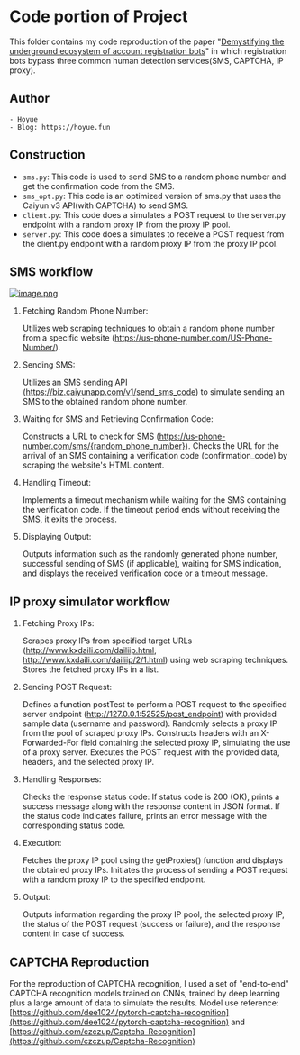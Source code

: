 # Code portion of Project
This folder contains my code reproduction of the paper "[Demystifying the underground ecosystem of account registration bots](https://doi.org/10.1145/3540250.3549090)" in which registration bots bypass three common human detection services(SMS, CAPTCHA, IP proxy).

## Author
    - Hoyue
    - Blog: https://hoyue.fun

## Construction

* `sms.py`: This code is used to send SMS to a random phone number and get the confirmation code from the SMS.
* `sms_opt.py`: This code is an optimized version of sms.py that uses the Caiyun v3 API(with CAPTCHA) to send SMS.
* `client.py`: This code does a simulates a POST request to the server.py endpoint with a random proxy IP from the proxy IP pool.
* `server.py`: This code does a simulates to receive a POST request from the client.py endpoint with a random proxy IP from the proxy IP pool.

## SMS workflow
[![image.png](https://i.postimg.cc/HsTyVpRK/image.png)](https://postimg.cc/SjtsPpy7)

1. Fetching Random Phone Number:

    Utilizes web scraping techniques to obtain a random phone number from a specific website (https://us-phone-number.com/US-Phone-Number/).

2. Sending SMS:

    Utilizes an SMS sending API (https://biz.caiyunapp.com/v1/send_sms_code) to simulate sending an SMS to the obtained random phone number.

3. Waiting for SMS and Retrieving Confirmation Code:

    Constructs a URL to check for SMS (https://us-phone-number.com/sms/{random_phone_number}).
    Checks the URL for the arrival of an SMS containing a verification code (confirmation_code) by scraping the website's HTML content.

4. Handling Timeout:

    Implements a timeout mechanism while waiting for the SMS containing the verification code. If the timeout period ends without receiving the SMS, it exits the process.

5. Displaying Output:

    Outputs information such as the randomly generated phone number, successful sending of SMS (if applicable), waiting for SMS indication, and displays the received verification code or a timeout message.

## IP proxy simulator workflow
1. Fetching Proxy IPs:

    Scrapes proxy IPs from specified target URLs (http://www.kxdaili.com/dailiip.html, http://www.kxdaili.com/dailiip/2/1.html) using web scraping techniques.
    Stores the fetched proxy IPs in a list.

2. Sending POST Request:

    Defines a function postTest to perform a POST request to the specified server endpoint (http://127.0.0.1:52525/post_endpoint) with provided sample data (username and password).
    Randomly selects a proxy IP from the pool of scraped proxy IPs.
    Constructs headers with an X-Forwarded-For field containing the selected proxy IP, simulating the use of a proxy server.
    Executes the POST request with the provided data, headers, and the selected proxy IP.

3. Handling Responses:

    Checks the response status code:
    If status code is 200 (OK), prints a success message along with the response content in JSON format.
    If the status code indicates failure, prints an error message with the corresponding status code.

4. Execution:

    Fetches the proxy IP pool using the getProxies() function and displays the obtained proxy IPs.
    Initiates the process of sending a POST request with a random proxy IP to the specified endpoint.

5. Output:

    Outputs information regarding the proxy IP pool, the selected proxy IP, the status of the POST request (success or failure), and the response content in case of success.

## CAPTCHA Reproduction
For the reproduction of CAPTCHA recognition, I used a set of "end-to-end" CAPTCHA recognition models trained on CNNs, trained by deep learning plus a large amount of data to simulate the results.
Model use reference: [https://github.com/dee1024/pytorch-captcha-recognition](https://github.com/dee1024/pytorch-captcha-recognition) and [https://github.com/czczup/Captcha-Recognition](https://github.com/czczup/Captcha-Recognition)

